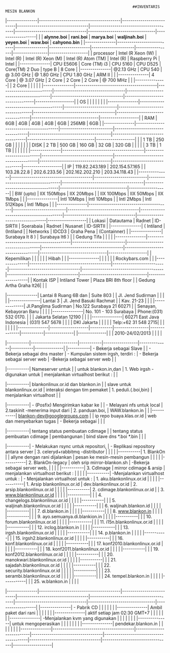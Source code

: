 															##INVENTARIS MESIN BLANKON


|---------------|----------------------------------------|--------------------------|-----------------------------------|----------------------------------------|-----------------------------------|---------------------------------|-------------------|
|               |      **alynne.boi**       |   **rani.boi**           |    **marya.boi**   |  **waljinah.boi**   | **yeyen.boi**   |   **waw.boi**   |  **cahyono.bin**  |
|---------------|---------------------------|----------------|--------------------|---------------------|-----------------|-----------------|-------------------|
|   processor   | Intel (R Xeon (W)         | Intel (R)                | Intel (R) Xeon (M) | Intel (R) Atom (TM) | Intel (R)       | Raspberry Pi    | Intel             |
|---------------| CPU E5606                 | Core (TM) i3             | CPU 5160           | CPU D525            | Core(TM) 2 Duo            | type B          | 8 Core            |
|---------------| @2.13 GHz                 | CPU 540                  | @ 3.00 GHz         | @ 1.80 GHz          | CPU 1.80 GHz    | ARM II          |               |
|---------------| 4 Core                    | @ 3.07 GHz               | 2 Core             | 2 Core              | 2 Core         | @ 700 MHz       |                 | 
|---------------|                           | 2 Core                   |                    |                     |               |                   |
|---------------|----------------------------------------|--------------------------|-----------------------------------|----------------------------------------|-----------------------------------|---------------------------------|-------------------|
|       OS      |                           |                          |                    |                     |                 |                   |
|---------------|----------------------------------------|--------------------------|-----------------------------------|----------------------------------------|-----------------------------------|---------------------------------|-------------------|
|      RAM      | 6GB                       | 4GB                      | 4GB                | 4GB                 | 6GB             | 256MB           | 6GB               |
|---------------|----------------------------------------|--------------------------|-----------------------------------|----------------------------------------|-----------------------------------|---------------------------------|-------------------|
|               | 1 TB                      | 250 GB                   |                    |                     |                 |                 |                     |
|      DISK     | 2 TB                      | 500 GB                   | 160 GB             | 32 GB               | 320 GB          |                 |                   |
|               | 3 TB                      | 1 TB                     |                    |                     |                 |                 |                   | |---------------|----------------------------------------|--------------------------|-----------------------------------|----------------------------------------|-----------------------------------|---------------------------------|-------------------|
|       IP      | 119.82.243.189            | 202.154.57.165           |                    | 103.28.22.8         | 202.6.233.56    | 202.162.202.210 | 203.34.118.43  |
|---------------|----------------------------------------|--------------------------|-----------------------------------|----------------------------------------|-----------------------------------|---------------------------------|-------------------|
|   BW (upto)   | IIX 150Mbps               | IIX 20Mbps               |                    | IIX 100Mbps         | IIX 50Mbps                | IIX 1Mbps       |                   |
|---------------| Intl 10Mbps               | Intl 10Mbps              |                    | Intl 2Mbps          | Intl 512Kbps    | Intl 1Mbps      |                   | 
|---------------|----------------------------------------|--------------------------|-----------------------------------|----------------------------------------|-----------------------------------|---------------------------------|-------------------|
|     Lokasi    | Datautama                 | Radnet                   | ID-SIRTII          | Soerabaia           | Radnet          | Nusanet           | ID-SIRTII      |
|---------------| ( Intiland                | (Intiland                |                    | Networks            | IDCD3           | Graha Pena        | (Containner)   |
|---------------| Surabaya lt 8 )           | Surabaya lt6 )           |                    | Gedung Tifa         |                              |                |                  |
|---------------|----------------------------------------|--------------------------|-----------------------------------|----------------------------------------|-----------------------------------|---------------------------------|-------------------| 
|  Kepemilikan  |                           |                          |                          |                    |                 | Hibah           |                 |
|---------------|                           |                          |                   |                    |                 | Rockybars.com   |                 |
|---------------|----------------------------------------|--------------------------|-----------------------------------|----------------------------------------|-----------------------------------|---------------------------------|-------------------|
|  Kontak ISP   | Intiland Tower            | Plaza BRI 8th floor      |                    | Gedung Artha Graha lt26|                    |                        |

|---------------| Lantai 8 Ruang 6B dan     | Suite 803                |                    | Jl. Jend Sudirman      |                           |                       |                          |
|---------------| Lantai 3                  | Jl. Jend Basuki Rachmat  |                     | Kav. 21-23             |                  |                        |
|--------------| Jl.Panglima Sudirman      | No.122 Surabaya 21 60271 |                    | Senayan, Kebayoran Baru |                   |                        |                          |
|---------------| No. 101 - 103 Surabaya    | Phone:(031) 532 0170.  |                           |                    | Jakarta Selatan 12190   |                    |                 |
|---------------| 60271 East Java Indonesia | (031) 547 5678           |                    |       |                    | DKI Jakarta             |                    |                         |
|                     | Telp:+62 31 548 2715|                          |                    |         |                    |                 |                  |
|---------------|-------------------|-----------|-----------------|--------------|-----------|--------------| 
|--------------|                   |           | 2010-24/02/2013 |          |           |         |



|-----------|-----------------------|-----------|-----------------|--------------|-----------|--------------|
|-----------| - Bekerja sebagai Slave |     | - Bekerja sebagai dns master  | - Kumpulan sistem irgsh, terdiri : | - Bekerja sebagai server web  | -Bekerja sebagai server web  |      |

|-----------| Nameserver untuk      |  | untuk blankon.in,dan          | 1. Web irgsh -digunakan untuk | menjalankan virtualhost berikut :         |        |

|-----------| blankonlinux.or.id dan blankon.in    | | slave untuk blankonlinux.or.id | interaksi dengan tim pemaket  | 1. peduli.{.boi,bin}       | menjalankan virtualhost     |  |

|-----------| - (Posfix) Mengirimkan kabar ke  | | - Melayani nfs untuk local          | 2.taskinit -menerima input dari | 2. panduan.boi, | WAW.blankon.in          |         |
|-----------| blankon-dev@googlegroups.com | | ip repo buaya.klas.or.id          | web dan menyebarkan tugas | - Bekerja sebagai      |           | |

|-----------| tentang status pembuatan cdimage | | tentang status pembuatan cdimage | pembangunan | bind slave dns *.boi *.bin   |           | |

|-----------| - Melakukan rsync untuk repositori,  | - Replikasi repository antara server   | 3. celeryd+rabbitmq -distributor   |          |           |         |
|-----------| 1. BlankOn | | allyne dengan rani dijalankan     | pesan ke mesin-mesin pembangun |          |           |         |
|-----------| 2. BlankOn-legacy  | oleh srip mirror-blankon.sh  | -Bekerja sebagai server web, |          |           |         |
|-----------| 3. CdImage                 | mirror cdimage & arsip          | menjalankan virtualhost berikut : |          |           |         |
|-----------| -Menjalankan virtualhost untuk :            | - Menjalankan virtualhost untuk :      | 1. aku.blankonlinux.or.id |          |           |         |
|-----------| 1. Arsip blankonlinux.or.id                  | dev.blankonlinux.or.id          | 2. arsip.blankonlinux.or.id |          |           |         |
|-----------| 2. cdimage.blankonlinux.or.id |           | 3. www.blankonlinux.or.id |          |           |         |
|-----------|                                        |           | 4. changelogs.blankonlinux.or.id |          |           |         |
|-----------|                                        |           | 5. waljinah.blankonlinux.or.id |          |           |         |
|-----------|                                        |           | 6. waljinah.blankon.id |          |           |         |
|-----------|                                        |           | 7. di.blankon.in |          |           |         |
|-----------|                                        |           | 8. www.blankon.in |          |           |         |
|-----------|                                        |           | 9. ayo.semuanya.di.blankion.in |          |           |         |
|-----------|                                        |           | 10. forum.blankonlinux.or.id |          |           |         |
|-----------|                                        |           | 11. i15n.blankonlinux.or.id |          |           |         |
|-----------|                                        |           | 12. irclog.blankon.in |          |           |         |
|-----------|                                        |           | 13. irgsh.blankonlinux.or.id |          |           |         |
|-----------|                                        |           | 14. p.blankon.in |          |           |         |
|-----------|                                        |           | 15. irgsh2.blankonlinux.or.id |          |           |         |
|-----------|                                        |           | 16. konf.blankonlinux.or.id |          |           |         |
|-----------|                                        |           | 17. konf2010.blankonlinux.or.id |          |           |         |
|-----------|                                        |           | 18. konf2011.blankonlinux.or.id |          |           |         |
|-----------|                                        |           | 19. konf2012.blankonlinux.or.id |          |           |         |
|-----------|                                        |           | 20. manokwari.blankonlinux.or.id |          |           |         |
|-----------|                                        |           | 21. sajadah.blankonlinux.or.id |          |           |         |
|-----------|                                        |           | 22. security.blankonlinux.or.id |          |           |         |
|-----------|                                        |           | 23. serambi.blankonlinux.or.id |          |           |         |
|-----------|                                        |           | 24. tempel.blankon.in |          |           |         |
|-----------|                                        |           | 25. w.blankon.in |          |           |         |



|---------------|----------------------------------------|--------------------------|-----------------------------------|----------------------------------------|-----------------------------------|---------------------------------|-------------------|
|---------------| - Pabrik CD                            |                          |                     |                         |                           |                  |
|---------------| Ambil paket dari rani                  |       |         |          |      |              |
|---------------| aktif setiap jam 02:30 GMT+7           |                          |                      |                        |                           |                   |
|---------------| -Menjalankan kvm yang digunakan        |                          |                |                     |                         |                         |                |
|---------------| untuk mengoperasikan                   |                          |                                   |                                        |                                   |                       |                   |
|---------------| pendekar.blankon.in                    |                          |                                   |                                       |                                   |                                 |                   |
|---------------|----------------------------------------|--------------------------|-----------------------------------|----------------------------------------|-----------------------------------|---------------------------------|-------------------|








